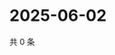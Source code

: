 # 2025-06-02

共 0 条

<!-- BEGIN ZHIHUQUESTIONS -->
<!-- 最后更新时间 Mon Jun 02 2025 16:17:14 GMT+0800 (China Standard Time) -->

<!-- END ZHIHUQUESTIONS -->
